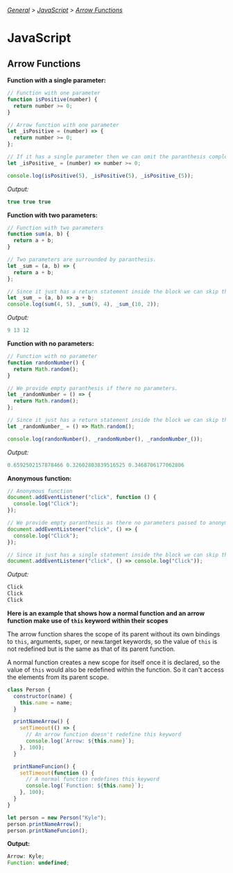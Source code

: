 _[General](../README.md) > [JavaScript](./main.md) > [Arrow Functions](./ArrowFunctions.md)_

# **JavaScript**

## **Arrow Functions**

**Function with a single parameter:**

```javascript
// Function with one parameter
function isPositive(number) {
  return number >= 0;
}

// Arrow function with one parameter
let _isPositive = (number) => {
  return number >= 0;
};

// If it has a single parameter then we can omit the paranthesis completely and since it just has a return statement inside the block we can skip that and everything after => is considered as a return statement.
let _isPositive_ = (number) => number >= 0;

console.log(isPositive(5), _isPositive(5), _isPositive_(5));
```

_Output:_

```javascript
true true true
```

**Function with two parameters:**

```javascript
// Function with two parameters
function sum(a, b) {
  return a + b;
}

// Two parameters are surrounded by paranthesis.
let _sum = (a, b) => {
  return a + b;
};

// Since it just has a return statement inside the block we can skip that retunr and everything after => is considered as a return statement.
let _sum_ = (a, b) => a + b;
console.log(sum(4, 5), _sum(9, 4), _sum_(10, 2));
```

_Output:_

```javascript
9 13 12
```

**Function with no parameters:**

```javascript
// Function with no parameter
function randonNumber() {
  return Math.random();
}

// We provide empty paranthesis if there no parameters.
let _randomNumber = () => {
  return Math.random();
};

// Since it just has a return statement inside the block we can skip that return and everything after => is considered as a return statement here.
let _randomNumber_ = () => Math.random();

console.log(randonNumber(), _randomNumber(), _randomNumber_());
```

_Output:_

```javascript
0.6592502157878466 0.32602803839516525 0.3468706177062806
```

**Anonymous function:**

```javascript
// Anonymous function
document.addEventListener("click", function () {
  console.log("Click");
});

// We provide empty paranthesis as there no parameters passed to anonymous function.
document.addEventListener("click", () => {
  console.log("Click");
});

// Since it just has a single statement inside the block we can skip the curly braces.
document.addEventListener("click", () => console.log("Click"));
```

_Output:_

```javascript
Click
Click
Click
```

**Here is an example that shows how a normal function and an arrow function make use of `this` keyword within their scopes**

The arrow function shares the scope of its parent without its own bindings to `this`, arguments, super, or new.target keywords, so the value of `this` is not redefined but is the same as that of its parent function.

A normal function creates a new scope for itself once it is declared, so the value of `this` would also be redefined within the function. So it can't access the elements from its parent scope.

```javascript
class Person {
  constructor(name) {
    this.name = name;
  }

  printNameArrow() {
    setTimeout(() => {
      // An arrow function doesn't redefine this keyword
      console.log(`Arrow: ${this.name}`);
    }, 100);
  }

  printNameFuncion() {
    setTimeout(function () {
      // A normal function redefines this keyword
      console.log(`Function: ${this.name}`);
    }, 100);
  }
}

let person = new Person("Kyle");
person.printNameArrow();
person.printNameFuncion();
```

**Output:**

```javascript
Arrow: Kyle;
Function: undefined;
```
